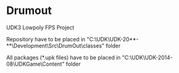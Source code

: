 # Drumout
UDK3 Lowpoly FPS Project 

Repository have to be placed in "C:\UDK\UDK-20**-**\Development\Src\DrumOut\classes" folder

All packages (*.upk files) have to be placed in "C:\UDK\UDK-2014-08\UDKGame\Content" folder